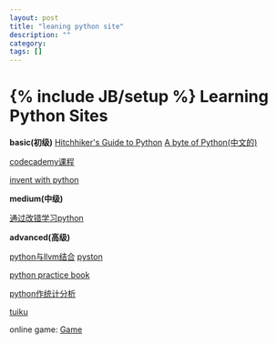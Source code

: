 ```yaml
---
layout: post
title: "leaning python site"
description: ""
category: 
tags: []
---
```

{% include JB/setup %}
Learning Python Sites
=====================
**basic(初级)**
[Hitchhiker's Guide to Python](docs.python-guide.org/en/latest)
[A byte of Python(中文的)](http://woodpecker.org.cn/abyteofpython_cn/chinese/)

[codecademy课程](http://www.codecademy.com/zh/tracks/python)

[invent with python](http://inventwithpython.com/chapters/)

**medium(中级)**

[通过改错学习python](https://github.com/gregmalcolm/python_koans)

**advanced(高级)**

[python与llvm结合](http://www.infoq.com/cn/news/2014/04/pyston)   [pyston](http://github.com/dropbox/pyston)

[python practice book](http://anandology.com/python-practice-book)

[python作统计分析](http://www.kevinsheppard.com/images/0/09/Python_introduction.pdf)

[tuiku](http://www.tuiku.com) 

online game:
[Game](http://www.checkio.org)

